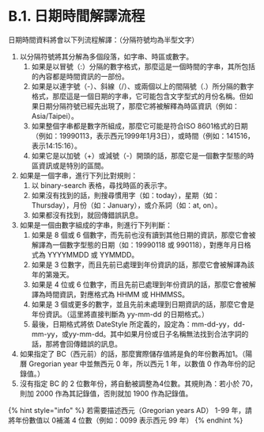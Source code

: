 # B.1. 日期時間解譯流程

日期時間資料將會以下列流程解譯：（分隔符號均為半型文字）

1. 以分隔符號將其分解為多個段落，如字串、時區或數字。
   1. 如果是以冒號（:）分隔的數字格式，那麼這是一個時間的字串，其所包括的內容都是時間資訊的一部份。
   2. 如果是以連字號（-）、斜線（/）、或兩個以上的間隔號（.）所分隔的數字格式，那麼這是一個日期的字串，它可能包含文字型式的月份名稱。但如果日期分隔符號已經先出現了，那麼它將被解釋為時區資訊（例如：Asia/Taipei）。
   3. 如果整個字串都是數字所組成，那麼它可能是符合ISO 8601格式的日期（例如：19990113，表示西元1999年1月3日），或時間（例如：141516，表示14:15:16）。
   4. 如果它是以加號（+）或減號（-）開頭的話，那麼它是一個數字型態的時區資訊或是特別的區間。
2. 如果是一個字串，進行下列比對規則：
   1. 以 binary-search 表格，尋找時區的表示字。
   2. 如果沒有找到的話，則搜尋慣用字（如：today），星期（如：Thursday），月份（如：January），或介系詞（如：at, on）。
   3. 如果都沒有找到，就回傳錯誤訊息。
3. 如果是一個由數字組成的字串，則進行下列判斷：
   1. 如果是 8 個或 6 個數字，而先前也沒有讀到其他日期的資訊，那麼它會被解譯為一個數字型態的日期（如：19990118 或 990118），對應年月日格式為 YYYYMMDD 或 YYMMDD。
   2. 如果是 3 位數字，而且先前已處理到年份資訊的話，那麼它會被解譯為該年的第幾天。
   3. 如果是 4 位或 6 位數字，而且先前已處理到年份資訊的話，那麼它會被解譯為時間資訊，對應格式為 HHMM 或 HHMMSS。
   4. 如果是 3 個或更多的數字，並且先前未處理到日期資訊的話，那麼它會是年份資訊。（這里將直接判斷為 yy-mm-dd 的日期格式。）
   5. 最後，日期格式將依 DateStyle 所定義的，設定為：mm-dd-yy，dd-mm-yy，或yy-mm-dd。其中如果月份或日子名稱無法找到合法字詞的話，那將會回傳錯誤的訊息。
4. 如果指定了 BC（西元前）的話，那麼實際儲存值將是負的年份數再加1。（陽曆 Gregorian year 中並無西元 0 年，所以西元 1 年，以數值 0 作為年份的記錄值。）
5. 沒有指定 BC 的 2 位數年份，將自動被調整為4位數。其規則為：若小於 70，則加 2000 作為其記錄值，否則就加 1900 作為記錄值。

{% hint style="info" %}
若需要描述西元（Gregorian years AD） 1-99 年，請將年份數值以 0補滿 4 位數（例如：0099 表示西元 99 年）
{% endhint %}



